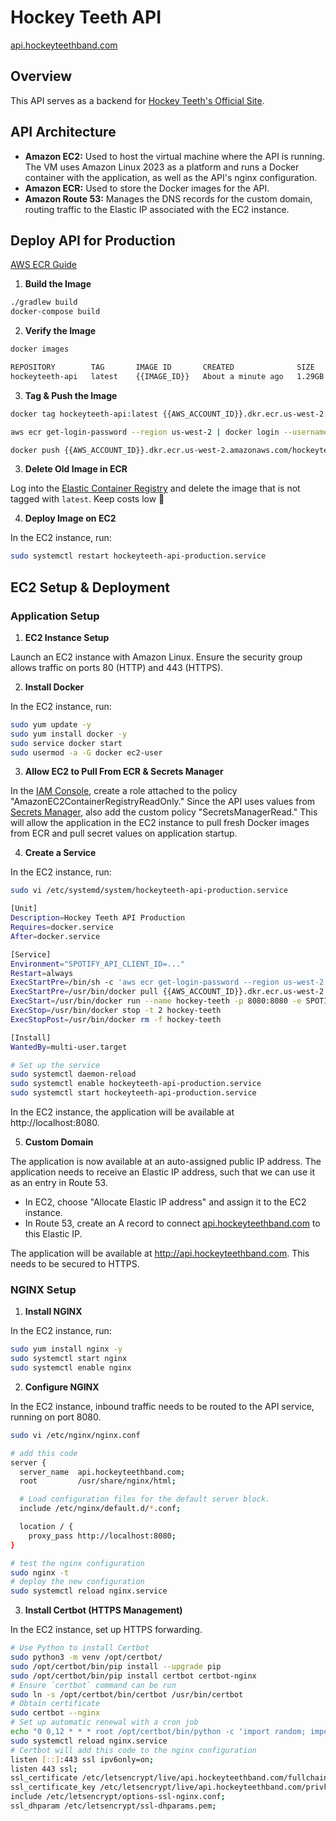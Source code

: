 # Hockey Teeth API
[api.hockeyteethband.com](https://api.hockeyteethband.com)

## Overview
This API serves as a backend for [Hockey Teeth's Official Site](https://hockeyteethband.com).

## API Architecture
- **Amazon EC2:** Used to host the virtual machine where the API is running. The VM uses Amazon Linux 2023 as a platform and runs a Docker container with the application, as well as the API's nginx configuration.
- **Amazon ECR:** Used to store the Docker images for the API.
- **Amazon Route 53:** Manages the DNS records for the custom domain, routing traffic to the Elastic IP associated with the EC2 instance.

## Deploy API for Production

[AWS ECR Guide](https://docs.aws.amazon.com/AmazonECR/latest/userguide/getting-started-cli.html)
1. **Build the Image**

```sh
./gradlew build
docker-compose build
```

2. **Verify the Image**

```sh
docker images

REPOSITORY        TAG       IMAGE ID       CREATED              SIZE
hockeyteeth-api   latest    {{IMAGE_ID}}   About a minute ago   1.29GB
```

3. **Tag & Push the Image**

```sh
docker tag hockeyteeth-api:latest {{AWS_ACCOUNT_ID}}.dkr.ecr.us-west-2.amazonaws.com/hockeyteeth-api-production

aws ecr get-login-password --region us-west-2 | docker login --username AWS --password-stdin {{AWS_ACCOUNT_ID}}.dkr.ecr.us-west-2.amazonaws.com

docker push {{AWS_ACCOUNT_ID}}.dkr.ecr.us-west-2.amazonaws.com/hockeyteeth-api-production
```

3. **Delete Old Image in ECR**

Log into the [Elastic Container Registry](https://us-west-2.console.aws.amazon.com/ecr) and delete the image that is not tagged with `latest`. Keep costs low :tada:

4. **Deploy Image on EC2**

In the EC2 instance, run:

```sh
sudo systemctl restart hockeyteeth-api-production.service
```

## EC2 Setup & Deployment

### Application Setup
1. **EC2 Instance Setup**

Launch an EC2 instance with Amazon Linux. Ensure the security group allows traffic on ports 80 (HTTP) and 443 (HTTPS).

2. **Install Docker**

In the EC2 instance, run:

```sh
sudo yum update -y
sudo yum install docker -y
sudo service docker start
sudo usermod -a -G docker ec2-user

```

3. **Allow EC2 to Pull From ECR & Secrets Manager**

In the [IAM Console](https://us-east-1.console.aws.amazon.com/iamv2/home?region=us-west-2#/roles), create a role attached to the policy "AmazonEC2ContainerRegistryReadOnly." Since the API uses values from [Secrets Manager](https://us-west-2.console.aws.amazon.com/secretsmanager/listsecrets?region=us-west-2), also add the custom policy "SecretsManagerRead." This will allow the application in the EC2 instance to pull fresh Docker images from ECR and pull secret values on application startup.

4. **Create a Service**

In the EC2 instance, run:

```sh
sudo vi /etc/systemd/system/hockeyteeth-api-production.service

[Unit]
Description=Hockey Teeth API Production
Requires=docker.service
After=docker.service

[Service]
Environment="SPOTIFY_API_CLIENT_ID=..."
Restart=always
ExecStartPre=/bin/sh -c 'aws ecr get-login-password --region us-west-2 | docker login --username AWS --password-stdin {{AWS_ACCOUNT_ID}}.dkr.ecr.us-west-2.amazonaws.com'
ExecStartPre=/usr/bin/docker pull {{AWS_ACCOUNT_ID}}.dkr.ecr.us-west-2.amazonaws.com/hockeyteeth-api-production:latest
ExecStart=/usr/bin/docker run --name hockey-teeth -p 8080:8080 -e SPOTIFY_API_CLIENT_ID=... {{AWS_ACCOUNT_ID}}.dkr.ecr.us-west-2.amazonaws.com/hockeyteeth-api-production:latest
ExecStop=/usr/bin/docker stop -t 2 hockey-teeth
ExecStopPost=/usr/bin/docker rm -f hockey-teeth

[Install]
WantedBy=multi-user.target

# Set up the service
sudo systemctl daemon-reload
sudo systemctl enable hockeyteeth-api-production.service
sudo systemctl start hockeyteeth-api-production.service
```

In the EC2 instance, the application will be available at http://localhost:8080.

5. **Custom Domain**

The application is now available at an auto-assigned public IP address. The application needs to receive an Elastic IP address, such that we can use it as an entry in Route 53.

- In EC2, choose "Allocate Elastic IP address" and assign it to the EC2 instance.
- In Route 53, create an A record to connect [api.hockeyteethband.com](api.hockeyteethband.com) to this Elastic IP.

The application will be available at http://api.hockeyteethband.com. This needs to be secured to HTTPS.

### NGINX Setup

1. **Install NGINX**

In the EC2 instance, run:

```sh
sudo yum install nginx -y
sudo systemctl start nginx
sudo systemctl enable nginx
```

2. **Configure NGINX**

In the EC2 instance, inbound traffic needs to be routed to the API service, running on port 8080.

```sh
sudo vi /etc/nginx/nginx.conf

# add this code
server {
  server_name  api.hockeyteethband.com;
  root         /usr/share/nginx/html;

  # Load configuration files for the default server block.
  include /etc/nginx/default.d/*.conf;

  location / {
    proxy_pass http://localhost:8080;
}

# test the nginx configuration
sudo nginx -t
# deploy the new configuration
sudo systemctl reload nginx.service
```

3. **Install Certbot (HTTPS Management)**

In the EC2 instance, set up HTTPS forwarding.

```sh
# Use Python to install Certbot
sudo python3 -m venv /opt/certbot/
sudo /opt/certbot/bin/pip install --upgrade pip
sudo /opt/certbot/bin/pip install certbot certbot-nginx
# Ensure `certbot` command can be run
sudo ln -s /opt/certbot/bin/certbot /usr/bin/certbot
# Obtain certificate
sudo certbot --nginx
# Set up automatic renewal with a cron job
echo "0 0,12 * * * root /opt/certbot/bin/python -c 'import random; import time; time.sleep(random.random() * 3600)' && sudo certbot renew -q" | sudo tee -a /etc/crontab > /dev/null
sudo systemctl reload nginx.service
# Certbot will add this code to the nginx configuration
listen [::]:443 ssl ipv6only=on;
listen 443 ssl;
ssl_certificate /etc/letsencrypt/live/api.hockeyteethband.com/fullchain.pem;
ssl_certificate_key /etc/letsencrypt/live/api.hockeyteethband.com/privkey.pem;
include /etc/letsencrypt/options-ssl-nginx.conf;
ssl_dhparam /etc/letsencrypt/ssl-dhparams.pem;
``` 
